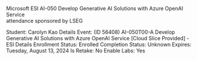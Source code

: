 Microsoft ESI AI-050 Develop Generative AI Solutions with Azure OpenAI Service\
attendance sponsored by LSEG

Student:	Carolyn Kao Details
Event:	(ID 56408) AI-050T00-A Develop Generative AI Solutions with Azure OpenAI Service [Cloud Slice Provided] - ESI Details
Enrollment Status:	Enrolled
Completion Status:	Unknown
Expires:	Tuesday, August 13, 2024
Is Retake:	No
Enable Labs:	Yes
